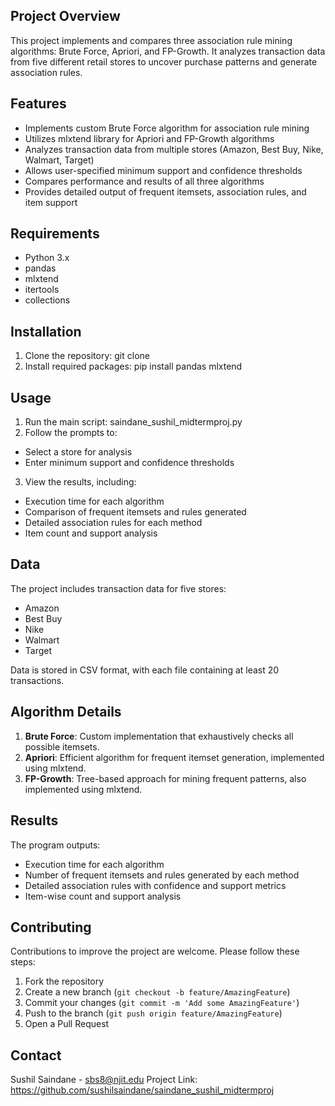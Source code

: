 
## Project Overview

This project implements and compares three association rule mining algorithms: Brute Force, Apriori, and FP-Growth. It analyzes transaction data from five different retail stores to uncover purchase patterns and generate association rules.

## Features

- Implements custom Brute Force algorithm for association rule mining
- Utilizes mlxtend library for Apriori and FP-Growth algorithms
- Analyzes transaction data from multiple stores (Amazon, Best Buy, Nike, Walmart, Target)
- Allows user-specified minimum support and confidence thresholds
- Compares performance and results of all three algorithms
- Provides detailed output of frequent itemsets, association rules, and item support

## Requirements

- Python 3.x
- pandas
- mlxtend
- itertools
- collections

## Installation

1. Clone the repository: git clone
2. Install required packages: pip install pandas mlxtend
   
## Usage
1. Run the main script: saindane_sushil_midtermproj.py
2. Follow the prompts to:
- Select a store for analysis
- Enter minimum support and confidence thresholds
3. View the results, including:
- Execution time for each algorithm
- Comparison of frequent itemsets and rules generated
- Detailed association rules for each method
- Item count and support analysis

## Data

The project includes transaction data for five stores:
- Amazon
- Best Buy
- Nike
- Walmart
- Target

Data is stored in CSV format, with each file containing at least 20 transactions.

## Algorithm Details

1. **Brute Force**: Custom implementation that exhaustively checks all possible itemsets.
2. **Apriori**: Efficient algorithm for frequent itemset generation, implemented using mlxtend.
3. **FP-Growth**: Tree-based approach for mining frequent patterns, also implemented using mlxtend.

## Results

The program outputs:
- Execution time for each algorithm
- Number of frequent itemsets and rules generated by each method
- Detailed association rules with confidence and support metrics
- Item-wise count and support analysis

## Contributing

Contributions to improve the project are welcome. Please follow these steps:

1. Fork the repository
2. Create a new branch (`git checkout -b feature/AmazingFeature`)
3. Commit your changes (`git commit -m 'Add some AmazingFeature'`)
4. Push to the branch (`git push origin feature/AmazingFeature`)
5. Open a Pull Request

## Contact

Sushil Saindane - sbs8@njit.edu
Project Link: https://github.com/sushilsaindane/saindane_sushil_midtermproj


   

